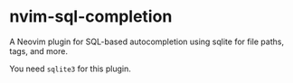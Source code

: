 # nvim-sql-completion

A Neovim plugin for SQL-based autocompletion using sqlite for file paths, tags, and more.

You need `sqlite3` for this plugin. 
